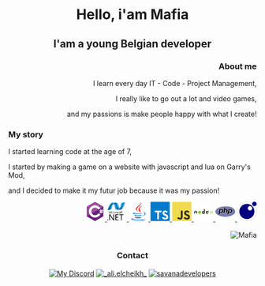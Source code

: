 <h1 align="center">Hello, i'am Mafia</h1>
<h2 align="center">I'am a young Belgian developer</h2>
<h3 align="right">About me</h3>
<p align="right">I learn every day IT - Code - Project Management,</p>
<p align="right">I really like to go out a lot and video games,</p>
<p align="right">and my passions is make people happy with what I create!</p>

<h3 align="left">My story</h3>
<p align="left">I started learning code at the age of 7,</p>
<p align="left">I started by making a game on a website with javascript and lua on Garry's Mod,</p>
<p align="left">and I decided to make it my futur job because it was my passion!</p>


<p align="right"> <a href="https://www.w3schools.com/cs/" target="_blank" rel="noreferrer"> <img src="https://raw.githubusercontent.com/devicons/devicon/master/icons/csharp/csharp-original.svg" alt="csharp" width="40" height="40"/> </a> <a href="https://dotnet.microsoft.com/" target="_blank" rel="noreferrer"> <img src="https://raw.githubusercontent.com/devicons/devicon/master/icons/dot-net/dot-net-original-wordmark.svg" alt="dotnet" width="40" height="40"/> </a> <a href="https://www.java.com" target="_blank" rel="noreferrer"> <img src="https://raw.githubusercontent.com/devicons/devicon/master/icons/java/java-original.svg" alt="java" width="40" height="40"/> </a>  <a href="https://www.typescriptlang.org" target="_blank" rel="noreferrer"> <img src="https://raw.githubusercontent.com/devicons/devicon/master/icons/typescript/typescript-original.svg" alt="TypeScript" width="40" height="40"/> </a> <a href="https://developer.mozilla.org/en-US/docs/Web/JavaScript" target="_blank" rel="noreferrer"> <img src="https://raw.githubusercontent.com/devicons/devicon/master/icons/javascript/javascript-original.svg" alt="javascript" width="40" height="40"/> </a> <a href="https://nodejs.org" target="_blank" rel="noreferrer"> <img src="https://raw.githubusercontent.com/devicons/devicon/master/icons/nodejs/nodejs-original-wordmark.svg" alt="nodejs" width="40" height="40"/> </a> <a href="https://www.php.net" target="_blank" rel="noreferrer"> <img src="https://raw.githubusercontent.com/devicons/devicon/master/icons/php/php-original.svg" alt="php" width="40" height="40"/> </a>  <a href="https://www.lua.org" target="_blank" rel="noreferrer"> <img src="https://raw.githubusercontent.com/devicons/devicon/master/icons/lua/lua-original.svg" alt="java" width="40" height="40"/> </a> </p>
<p align="right">&nbsp;<img align="center" src="https://github-readme-stats.vercel.app/api?username=mafia1406&show_icons=true&locale=fr" alt="Mafia" /></p>

<h3 align="center">Contact</h3>
<div align="center">
  <a href="https://discord.gg/outerline" target="blank"><img align="center" src="https://raw.githubusercontent.com/rahuldkjain/github-profile-readme-generator/master/src/images/icons/Social/discord.svg" alt="My Discord" height="30" width="40" /></a>
<a href="https://instagram.com/_ali.elcheikh__" target="blank"><img align="center" src="https://raw.githubusercontent.com/rahuldkjain/github-profile-readme-generator/master/src/images/icons/Social/instagram.svg" alt="_ali.elcheikh_" height="30" width="40" /></a> <a href="https://www.youtube.com/c/savanadevelopers" target="blank"><img align="center" src="https://raw.githubusercontent.com/rahuldkjain/github-profile-readme-generator/master/src/images/icons/Social/youtube.svg" alt="savanadevelopers" height="30" width="40" /></a>
</div>
